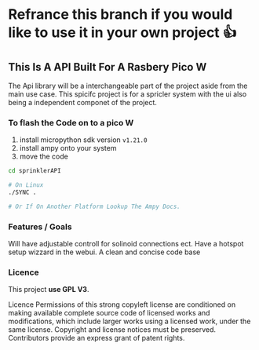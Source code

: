 # Refrance this branch if you would like to use it in your own project 👍
## This Is A API Built For A Rasbery Pico W

The Api library will be a interchangeable part of the project aside from the main use case. This spicifc project is for a spricler system with the ui also being a independent componet of the project.

### To flash the Code on to a pico W

1. install micropython sdk version `v1.21.0`
2. install ampy onto your system
3. move the code
```bash
cd sprinklerAPI

# On Linux
./SYNC .

# Or If On Another Platform Lookup The Ampy Docs.
```

### Features / Goals
Will have adjustable controll for solinoid connections ect.
Have a hotspot setup wizzard in the webui.
A clean and concise code base

### Licence 
This project **use GPL V3**.

Licence Permissions of this strong copyleft license are conditioned on making available complete source code of licensed works and modifications, which include larger works using a licensed work, under the same license. Copyright and license notices must be preserved. Contributors provide an express grant of patent rights.
